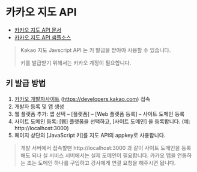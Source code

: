 # 카카오 지도 API

- [카카오 지도 API 문서](https://apis.map.kakao.com/web/documentation/)
- [카카오 지도 API 샘플소스](https://apis.map.kakao.com/web/sample/)


> Kakao 지도 Javscript API 는 키 발급을 받아야 사용할 수 있습니다.
> 
> 키를 발급받기 위해서는 카카오 계정이 필요합니다.

## 키 발급 방법 

1. [카카오 개발자사이트](https://developers.kakao.com) (https://developers.kakao.com) 접속
2. 개발자 등록 및 앱 생성
3. 웹 플랫폼 추가: 앱 선택 – [플랫폼] – [Web 플랫폼 등록] – 사이트 도메인 등록
4. 사이트 도메인 등록: [웹] 플랫폼을 선택하고, [사이트 도메인] 을 등록합니다. (예: http://localhost:3000)
5. 페이지 상단의 [JavaScript 키]를 지도 API의 appkey로 사용합니다.

> 개발 서버에서 접속할땐 http://localhost:3000 과 같이 사이트 도메인을 등록해도 되나 실 서비스 서버에서는 실제 도메인이 필요합니다. 카카오 맵을 연동하는 조는 도메인 하나를 구입하고 강사에게 연결 요청을 해주시면 됩니다.



